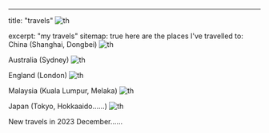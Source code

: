 ---
title: "travels"
![th](https://github.com/JIANG9267J/academicpages.github.io/assets/150253670/08cf49b7-fd0f-4e51-8c51-88585d4af1bf)

excerpt: "my travels"
sitemap: true
here are the places I've travelled to:
China (Shanghai, Dongbei)
![th](https://github.com/JIANG9267J/academicpages.github.io/assets/150253670/48d7a0c7-b8e6-409b-9d3d-fc83af5d86ca)

Australia (Sydney)
![th](https://github.com/JIANG9267J/academicpages.github.io/assets/150253670/219bd7c8-1d5e-4b4b-856d-38bd995bfb0a)

England (London)
![th](https://github.com/JIANG9267J/academicpages.github.io/assets/150253670/b1d99c58-2ffb-49d8-8c70-de3602829907)

Malaysia (Kuala Lumpur, Melaka)
![th](https://github.com/JIANG9267J/academicpages.github.io/assets/150253670/58be1af1-9479-4b41-8dfa-b5a8c8f557c5)

Japan (Tokyo, Hokkaaido......)
![th](https://github.com/JIANG9267J/academicpages.github.io/assets/150253670/5dbb20d5-a38f-464e-8d0d-d2e5fd6b3142)

New travels in 2023 December......
